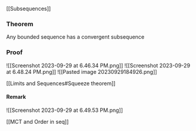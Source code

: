[[Subsequences]]
### Theorem

Any bounded sequence has a convergent subsequence


### Proof

![[Screenshot 2023-09-29 at 6.46.34 PM.png]]
![[Screenshot 2023-09-29 at 6.48.24 PM.png]]
![[Pasted image 20230929184926.png]]

[[Limits and Sequences#Squeeze theorem]]
#### Remark

![[Screenshot 2023-09-29 at 6.49.53 PM.png]]

[[MCT and Order in seq]]